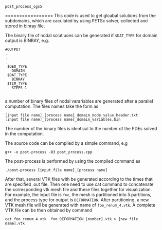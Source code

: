 ``post_process_ogs5``

=================
This code is used to get gloabal solutions from the subdomains, which are caculated by using PETSc solver,  collected and stored in binray file.

The binary file of nodal solutiuons can be generated if ``$DAT_TYPE`` for domain output is BINRAY, e.g.
```
#OUTPUT
.
.
. 
 $GEO_TYPE
   DOMAIN 
 $DAT_TYPE
   BINRAY
 $TIM_TYPE
   STEPS 1
   
```
a number of binary files of nodal varariables are generated after a parallel computation. The files names take the form as
```
[input file name]_[process name]_domain_node_value_header.txt
[input file name]_[process name]_domain_variables.bin   
```

The number of the binary files is identical to the number of the PDEs solved in the computation.

The source code can be compiled by a simple command, e.g
```
g++ -o post-process -O3 post_process.cpp
```


The post-process is performed by using the compiled command as

```
./post-process [input file name]_[process name]
```

After that, several VTK files with be generated according to the times that are specified .out file. Then one need to use cat command to concatenate the corresponding vtk mesh file and these files together for visualization. For example, the input file is ``foo``, the mesh is partitioned into 5 partitions, and the process type for output is ``DEFORMATION``. After partitioning, a new VTK mesh file will be generated with name of ``foo_renum_4.vtk``. A complete VTK file can be then obtained by command
```
cat foo_renum_4.vtk  foo_DEFORMATION_[number].vtk > [new file name].vtk
```
